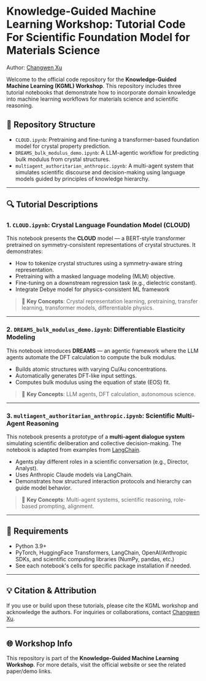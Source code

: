 # Knowledge-Guided Machine Learning Workshop: Tutorial Code For Scientific Foundation Model for Materials Science

Author: [Changwen Xu](https://changwenxu98.github.io/)

Welcome to the official code repository for the **Knowledge-Guided Machine Learning (KGML) Workshop**. This repository includes three tutorial notebooks that demonstrate how to incorporate domain knowledge into machine learning workflows for materials science and scientific reasoning.

## 📁 Repository Structure

- `CLOUD.ipynb`: Pretraining and fine-tuning a transformer-based foundation model for crystal property prediction.
- `DREAMS_bulk_modulus_demo.ipynb`: A LLM-agentic workflow for predicting bulk modulus from crystal structures.
- `multiagent_authoritarian_anthropic.ipynb`: A multi-agent system that simulates scientific discourse and decision-making using language models guided by principles of knowledge hierarchy.

---

## 🔍 Tutorial Descriptions

### 1. `CLOUD.ipynb`: Crystal Language Foundation Model (CLOUD)
This notebook presents the **CLOUD** model — a BERT-style transformer pretrained on symmetry-consistent representations of crystal structures. It demonstrates:

- How to tokenize crystal structures using a symmetry-aware string representation.
- Pretraining with a masked language modeling (MLM) objective.
- Fine-tuning on a downstream regression task (e.g., dielectric constant).
- Integrate Debye model for physics-consistent ML framework

> 📌 **Key Concepts**: Crystal representation learning, pretraining, transfer learning, transformer models, differentiable physics.

---

### 2. `DREAMS_bulk_modulus_demo.ipynb`: Differentiable Elasticity Modeling
This notebook introduces **DREAMS** — an agentic framework where the LLM agents automate the DFT calculation to compute the bulk modulus.

- Builds atomic structures with varying Cu/Au concentrations.
- Automatically generates DFT-like input settings.
- Computes bulk modulus using the equation of state (EOS) fit.

> 📌 **Key Concepts**: LLM agents, DFT calculation, autonomous science.

---

### 3. `multiagent_authoritarian_anthropic.ipynb`: Scientific Multi-Agent Reasoning
This notebook presents a prototype of a **multi-agent dialogue system** simulating scientific deliberation and collective decision-making. The notebook is adapted from examples from [LangChain](https://github.com/langchain-ai/langchain).

- Agents play different roles in a scientific conversation (e.g., Director, Analyst).
- Uses Anthropic Claude models via LangChain.
- Demonstrates how structured interaction protocols and hierarchy can guide model behavior.

> 📌 **Key Concepts**: Multi-agent systems, scientific reasoning, role-based prompting, alignment.

---

## 🧩 Requirements

- Python 3.9+
- PyTorch, HuggingFace Transformers, LangChain, OpenAI/Anthropic SDKs, and scientific computing libraries (NumPy, pandas, etc.)
- See each notebook's cells for specific package installation if needed.

---

## 💡 Citation & Attribution

If you use or build upon these tutorials, please cite the KGML workshop and acknowledge the authors. For inquiries or collaborations, contact [Changwen Xu](mailto:changwex@umich.edu).

---

## 🌐 Workshop Info

This repository is part of the **Knowledge-Guided Machine Learning Workshop**. For more details, visit the official website or see the related paper/demo links.

